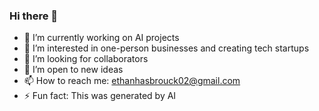### Hi there 👋

- 🔭 I’m currently working on AI projects
- 🌱 I’m interested in one-person businesses and creating tech startups
- 👯 I’m looking for collaborators
- 🤔 I’m open to new ideas
- 📫 How to reach me: [ethanhasbrouck02@gmail.com](mailto:ethanhasbrouck02@gmail.com)
- ⚡ Fun fact: This was generated by AI
<!-- 
**eefh/eefh** is a ✨ _special_ ✨ repository because its `README.md` (this file) appears on your GitHub profile.

Here are some ideas to get you started:
- 🔭 I’m currently working on AI and one-person businesses
- 🌱 I’m interested in creating tech startups at a rapid pace
- 👯 I’m looking for collaborators
- 🤔 I’m open to new ideas
- 💡 I have a lot of experience in AI and startups

- 👯 I’m looking to collaborate on ...
- 🤔 I’m looking for help with ...
- 💬 Ask me about ...
- 📫 How to reach me: [ethanhasbrouck02@gmail.com](ethanhasbrouck02@gmail.com).
- ⚡ Fun fact: ...
-->
